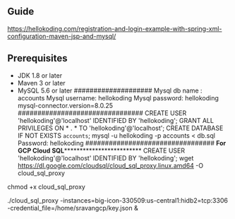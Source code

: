 ## Guide
https://hellokoding.com/registration-and-login-example-with-spring-xml-configuration-maven-jsp-and-mysql/

## Prerequisites
- JDK 1.8 or later
- Maven 3 or later
- MySQL 5.6 or later
####################
Mysql db name : accounts
Mysql username: hellokoding
Mysql password: hellokoding
mysql-connector.version=8.0.25
################################
CREATE USER 'hellokoding'@'localhost' IDENTIFIED BY 'hellokoding';
GRANT ALL PRIVILEGES ON * . * TO 'hellokoding'@'localhost';
CREATE DATABASE  IF NOT EXISTS `accounts`;
mysql -u hellokoding -p accounts < db.sql
Password: hellokoding
#################################
**********************************************For GCP Cloud SQL***********************************************************************
CREATE USER 'hellokoding'@'localhost' IDENTIFIED BY 'hellokoding';
wget https://dl.google.com/cloudsql/cloud_sql_proxy.linux.amd64 -O cloud_sql_proxy

chmod +x cloud_sql_proxy

./cloud_sql_proxy -instances=big-icon-330509:us-central1:hidb2=tcp:3306 \
                  -credential_file=/home/sravangcp/key.json &
